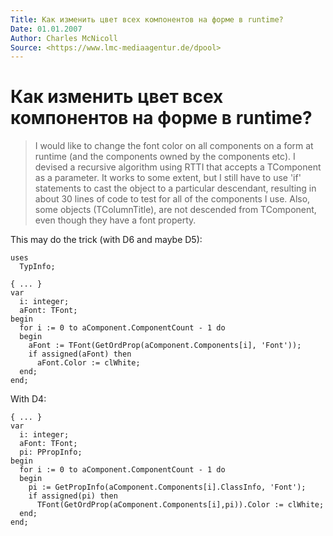 ```yaml
---
Title: Как изменить цвет всех компонентов на форме в runtime?
Date: 01.01.2007
Author: Charles McNicoll
Source: <https://www.lmc-mediaagentur.de/dpool>
---
```



Как изменить цвет всех компонентов на форме в runtime?
======================================================

> I would like to change the font color on all components on a form at
> runtime (and the components owned by the components etc). I devised a
> recursive algorithm using RTTI that accepts a TComponent as a parameter.
> It works to some extent, but I still have to use \'if\' statements to
> cast the object to a particular descendant, resulting in about 30 lines
> of code to test for all of the components I use. Also, some objects
> (TColumnTitle), are not descended from TComponent, even though they have
> a font property.

This may do the trick (with D6 and maybe D5):

    uses
      TypInfo;
     
    { ... }
    var
      i: integer;
      aFont: TFont;
    begin
      for i := 0 to aComponent.ComponentCount - 1 do
      begin
        aFont := TFont(GetOrdProp(aComponent.Components[i], 'Font'));
        if assigned(aFont) then
          aFont.Color := clWhite;
      end;
    end;

With D4:

    { ... }
    var
      i: integer;
      aFont: TFont;
      pi: PPropInfo;
    begin
      for i := 0 to aComponent.ComponentCount - 1 do
      begin
        pi := GetPropInfo(aComponent.Components[i].ClassInfo, 'Font');
        if assigned(pi) then
          TFont(GetOrdProp(aComponent.Components[i],pi)).Color := clWhite;
      end;
    end;

